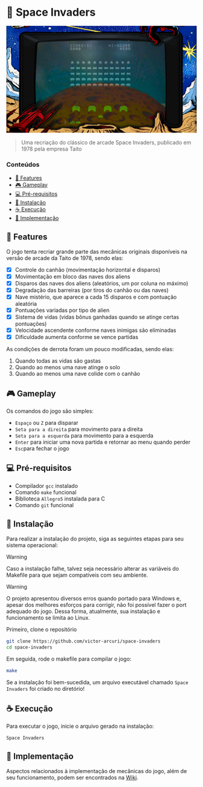 # 👾 Space Invaders

<img src="assets/img/preview.png" alt="Imagem de preview do jogo">

> Uma recriação do clássico de arcade Space Invaders, publicado em 1978 pela empresa Taito

### Conteúdos

- [👾 Features](#-features)
- [🎮 Gameplay](#-gameplay)
- [💻 Pré-requisitos](#-pré-requisitos)
- [🚀 Instalação](#-instalação)
- [☕ Execução](#-instalação)
- [📃 Implementação](#-implementação)


## 👾 Features

O jogo tenta recriar grande parte das mecânicas originais disponíveis na versão de arcade da Taito de 1978, sendo elas:
- [X] Controle do canhão (movimentação horizontal e disparos)
- [X] Movimentação em bloco das naves dos aliens
- [X] Disparos das naves dos aliens (aleatórios, um por coluna no máximo)
- [X] Degradação das barreiras (por tiros do canhão ou das naves)
- [X] Nave mistério, que aparece a cada 15 disparos e com pontuação aleatória
- [X] Pontuações variadas por tipo de alien
- [X] Sistema de vidas (vidas bônus ganhadas quando se atinge certas pontuações)
- [X] Velocidade ascendente conforme naves inimigas são eliminadas
- [X] Dificuldade aumenta conforme se vence partidas

As condições de derrota foram um pouco modificadas, sendo elas:
1. Quando todas as vidas são gastas
2. Quando ao menos uma nave atinge o solo
3. Quando ao menos uma nave colide com o canhão

## 🎮 Gameplay

Os comandos do jogo são simples:
- `Espaço` ou `Z` para disparar
- `Seta para a direita` para movimento para a direita
- `Seta para a esquerda` para movimento para a esquerda
- `Enter` para iniciar uma nova partida e retornar ao menu quando perder
- `Esc`para fechar o jogo 

## 💻 Pré-requisitos

- Compilador `gcc` instalado
- Comando `make` funcional
- Biblioteca `Allegro5` instalada para C
- Comando `git` funcional

## 🚀 Instalação

Para realizar a instalação do projeto, siga as seguintes etapas para seu sistema operacional:

> [!WARNING]
> Caso a instalação falhe, talvez seja necessário alterar as variáveis do Makefile para que sejam compatíveis com seu ambiente.

> [!WARNING]
> O projeto apresentou diversos erros quando portado para Windows e, apesar dos melhores esforços para corrigir, não foi possível fazer o port adequado do jogo. Dessa forma, atualmente, sua instalação e funcionamento se limita ao Linux.


Primeiro, clone o repositório

```bash
git clone https://github.com/victor-arcuri/space-invaders
cd space-invaders
```

Em seguida, rode o makefile para compilar o jogo:
```bash
make
```

Se a instalação foi bem-sucedida, um arquivo executável chamado `Space Invaders` foi criado no diretório! 


## ☕ Execução
Para executar o jogo, inicie o arquivo gerado na instalação:
```
Space Invaders
```

## 📃 Implementação
Aspectos relacionados à implementação de mecânicas do jogo, além de seu funcionamento, podem ser encontrados na [Wiki](https://github.com/victor-arcuri/space-invaders/wiki/Documenta%C3%A7%C3%A3o-de-Implementa%C3%A7%C3%A3o).

